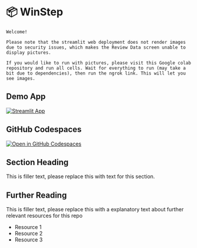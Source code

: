 # 📦 WinStep
```
Welcome!

Please note that the streamlit web deployment does not render images due to security issues, which makes the Review Data screen unable to display pictures.

If you would like to run with pictures, please visit this Google colab repository and run all cells. Wait for everything to run (may take a bit due to dependencies), then run the ngrok link. This will let you see images. 

```


## Demo App

[![Streamlit App](https://static.streamlit.io/badges/streamlit_badge_black_white.svg)](https://winstep.streamlit.app/)

## GitHub Codespaces

[![Open in GitHub Codespaces](https://github.com/codespaces/badge.svg)](https://codespaces.new/streamlit/app-starter-kit?quickstart=1)

## Section Heading

This is filler text, please replace this with text for this section.

## Further Reading

This is filler text, please replace this with a explanatory text about further relevant resources for this repo
- Resource 1
- Resource 2
- Resource 3
